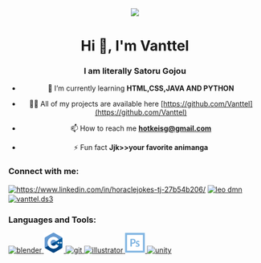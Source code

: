 <div id="header" align="center">
<img src="https://tenor.com/s4GxB91yUHP.gif">
<h1 align="center">Hi 👋, I'm Vanttel</h1>
<h3 align="center">I am literally Satoru Gojou</h3>

- 🌱 I’m currently learning **HTML,CSS,JAVA AND PYTHON**

- 👨‍💻 All of my projects are available here [https://github.com/Vanttel](https://github.com/Vanttel)

- 📫 How to reach me **hotkeisg@gmail.com**

- ⚡ Fun fact **Jjk>>your favorite animanga**

<h3 align="left">Connect with me:</h3>
<p align="left">
<a href="https://linkedin.com/in/https://www.linkedin.com/in/horaclejokes-tj-27b54b206/" target="blank"><img align="center" src="https://raw.githubusercontent.com/rahuldkjain/github-profile-readme-generator/master/src/images/icons/Social/linked-in-alt.svg" alt="https://www.linkedin.com/in/horaclejokes-tj-27b54b206/" height="30" width="40" /></a>
<a href="https://fb.com/leo dmn" target="blank"><img align="center" src="https://raw.githubusercontent.com/rahuldkjain/github-profile-readme-generator/master/src/images/icons/Social/facebook.svg" alt="leo dmn" height="30" width="40" /></a>
<a href="https://instagram.com/vanttel.ds3" target="blank"><img align="center" src="https://raw.githubusercontent.com/rahuldkjain/github-profile-readme-generator/master/src/images/icons/Social/instagram.svg" alt="vanttel.ds3" height="30" width="40" /></a>
</p>

<h3 align="left">Languages and Tools:</h3>
<p align="left"> <a href="https://www.blender.org/" target="_blank" rel="noreferrer"> <img src="https://download.blender.org/branding/community/blender_community_badge_white.svg" alt="blender" width="40" height="40"/> </a> <a href="https://www.w3schools.com/cpp/" target="_blank" rel="noreferrer"> <img src="https://raw.githubusercontent.com/devicons/devicon/master/icons/cplusplus/cplusplus-original.svg" alt="cplusplus" width="40" height="40"/> </a> <a href="https://git-scm.com/" target="_blank" rel="noreferrer"> <img src="https://www.vectorlogo.zone/logos/git-scm/git-scm-icon.svg" alt="git" width="40" height="40"/> </a> <a href="https://www.adobe.com/in/products/illustrator.html" target="_blank" rel="noreferrer"> <img src="https://www.vectorlogo.zone/logos/adobe_illustrator/adobe_illustrator-icon.svg" alt="illustrator" width="40" height="40"/> </a> <a href="https://www.photoshop.com/en" target="_blank" rel="noreferrer"> <img src="https://raw.githubusercontent.com/devicons/devicon/master/icons/photoshop/photoshop-line.svg" alt="photoshop" width="40" height="40"/> </a> <a href="https://unity.com/" target="_blank" rel="noreferrer"> <img src="https://www.vectorlogo.zone/logos/unity3d/unity3d-icon.svg" alt="unity" width="40" height="40"/>

